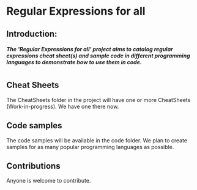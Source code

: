 # Regular Expressions for all

## Introduction:
##### The 'Regular Expressions for all' project aims to catalog regular expressions cheat sheet(s) and sample code in different programming languages to demonstrate how to use them in code.

#
#
## Cheat Sheets
The CheatSheets folder in the project will have one or more CheatSheets (Work-in-progress). We have one there now.

## Code samples
The code samples will be available in the code folder. We plan to create samples for as many popular programming languages as possible.

## Contributions
Anyone is welcome to contribute. 
